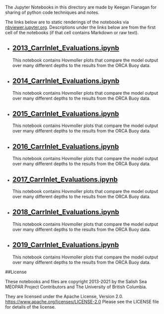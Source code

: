 The Jupyter Notebooks in this directory are made by Keegan Flanagan
for sharing of python code techniques and notes.

The links below are to static renderings of the notebooks via
[nbviewer.jupyter.org](https://nbviewer.jupyter.org/).
Descriptions under the links below are from the first cell of the notebooks
(if that cell contains Markdown or raw text).

* ## [2013_CarrInlet_Evaluations.ipynb](https://nbviewer.jupyter.org/github/SalishSeaCast/analysis-keegan/blob/master/notebooks/Evaluations/Continuous_Timeseries/All_Depths_ORCA/CarrInlet/201905_Hindcast/2013_CarrInlet_Evaluations.ipynb)  
    
    This notebook contains Hovmoller plots that compare the model output over many different depths to the results from the ORCA Buoy data. 

* ## [2014_CarrInlet_Evaluations.ipynb](https://nbviewer.jupyter.org/github/SalishSeaCast/analysis-keegan/blob/master/notebooks/Evaluations/Continuous_Timeseries/All_Depths_ORCA/CarrInlet/201905_Hindcast/2014_CarrInlet_Evaluations.ipynb)  
    
    This notebook contains Hovmoller plots that compare the model output over many different depths to the results from the ORCA Buoy data. 

* ## [2015_CarrInlet_Evaluations.ipynb](https://nbviewer.jupyter.org/github/SalishSeaCast/analysis-keegan/blob/master/notebooks/Evaluations/Continuous_Timeseries/All_Depths_ORCA/CarrInlet/201905_Hindcast/2015_CarrInlet_Evaluations.ipynb)  
    
    This notebook contains Hovmoller plots that compare the model output over many different depths to the results from the ORCA Buoy data. 

* ## [2016_CarrInlet_Evaluations.ipynb](https://nbviewer.jupyter.org/github/SalishSeaCast/analysis-keegan/blob/master/notebooks/Evaluations/Continuous_Timeseries/All_Depths_ORCA/CarrInlet/201905_Hindcast/2016_CarrInlet_Evaluations.ipynb)  
    
    This notebook contains Hovmoller plots that compare the model output over many different depths to the results from the ORCA Buoy data. 

* ## [2017_CarrInlet_Evaluations.ipynb](https://nbviewer.jupyter.org/github/SalishSeaCast/analysis-keegan/blob/master/notebooks/Evaluations/Continuous_Timeseries/All_Depths_ORCA/CarrInlet/201905_Hindcast/2017_CarrInlet_Evaluations.ipynb)  
    
    This notebook contains Hovmoller plots that compare the model output over many different depths to the results from the ORCA Buoy data. 

* ## [2018_CarrInlet_Evaluations.ipynb](https://nbviewer.jupyter.org/github/SalishSeaCast/analysis-keegan/blob/master/notebooks/Evaluations/Continuous_Timeseries/All_Depths_ORCA/CarrInlet/201905_Hindcast/2018_CarrInlet_Evaluations.ipynb)  
    
    This notebook contains Hovmoller plots that compare the model output over many different depths to the results from the ORCA Buoy data. 

* ## [2019_CarrInlet_Evaluations.ipynb](https://nbviewer.jupyter.org/github/SalishSeaCast/analysis-keegan/blob/master/notebooks/Evaluations/Continuous_Timeseries/All_Depths_ORCA/CarrInlet/201905_Hindcast/2019_CarrInlet_Evaluations.ipynb)  
    
    This notebook contains Hovmoller plots that compare the model output over many different depths to the results from the ORCA Buoy data. 


##License

These notebooks and files are copyright 2013-2021
by the Salish Sea MEOPAR Project Contributors
and The University of British Columbia.

They are licensed under the Apache License, Version 2.0.
https://www.apache.org/licenses/LICENSE-2.0
Please see the LICENSE file for details of the license.
